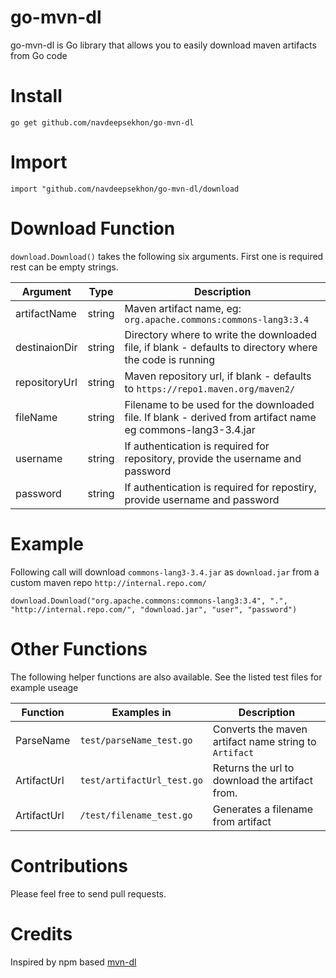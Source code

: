 # go-mvn-dl
go-mvn-dl is Go library that allows you to easily download maven artifacts from Go code

# Install
```
go get github.com/navdeepsekhon/go-mvn-dl
```

# Import
```
import "github.com/navdeepsekhon/go-mvn-dl/download
```

# Download Function
`download.Download()` takes the following six arguments. First one is required rest can be empty strings.

 | **Argument** | **Type** | **Description**                                                                                         |
|--------------|--------|------------------------------------------------------------------------------------------------------------|
| artifactName | string | Maven artifact name, eg: `org.apache.commons:commons-lang3:3.4`                                            |
| destinaionDir| string | Directory where to write the downloaded file, if blank - defaults to directory where the code is running   |
| repositoryUrl| string | Maven repository url, if blank - defaults to `https://repo1.maven.org/maven2/`                             |
| fileName     | string | Filename to be used for the downloaded file. If blank - derived from artifact name eg commons-lang3-3.4.jar|
| username     | string | If authentication is required for repository, provide the username and password                            |
| password     | string | If authentication is required for repostiry, provide username and password                                 |

# Example
Following call will download `commons-lang3-3.4.jar` as `download.jar` from a custom maven repo `http://internal.repo.com/`

```
download.Download("org.apache.commons:commons-lang3:3.4", ".", "http://internal.repo.com/", "download.jar", "user", "password")
```

# Other Functions

The following helper functions are also available. See the listed test files for example useage

| **Function** | **Examples in** | **Description** |
|--------------|-----------------|-----------------|
| ParseName  | `test/parseName_test.go` | Converts the maven artifact name string to `Artifact` |
| ArtifactUrl  | `test/artifactUrl_test.go` | Returns the url to download the artifact from. |
| ArtifactUrl  | `/test/filename_test.go` | Generates a filename from artifact |

# Contributions

Please feel free to send pull requests.

# Credits

Inspired by npm based [mvn-dl](https://github.com/laat/mvn-dl/graphs/contributors)
